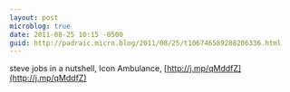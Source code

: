 ```yaml
---
layout: post
microblog: true
date: 2011-08-25 10:15 -0500
guid: http://padraic.micro.blog/2011/08/25/t106746589288206336.html
---
```

steve jobs in a nutshell, Icon Ambulance, [http://j.mp/qMddfZ](http://j.mp/qMddfZ)
